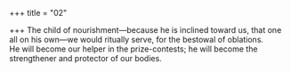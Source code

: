 +++
title = "02"

+++
The child of nourishment—because he is inclined toward us, that one all  on his own—we would ritually serve, for the bestowal of oblations.  
He will become our helper in the prize-contests; he will become the  strengthener and protector of our bodies.  